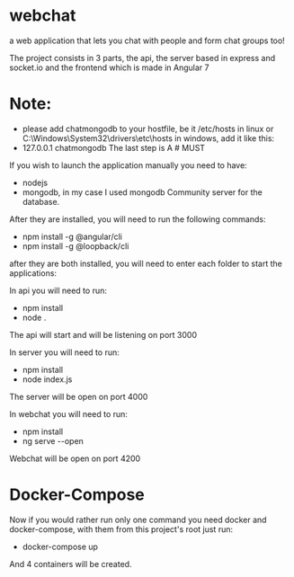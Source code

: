# webchat
a web application that lets you chat with people and form chat groups too!

The project consists in 3 parts, the api, the server based in express and socket.io and the frontend which is made in Angular 7

# Note:
- please add chatmongodb to your hostfile, be it /etc/hosts in linux or C:\Windows\System32\drivers\etc\hosts in windows, add it like this:
 - 127.0.0.1 chatmongodb
The last step is A # MUST 


If you wish to launch the application manually you need to have:
 - nodejs 
 - mongodb, in my case I used mongodb Community server for the database. 

After they are installed, you will need to run the following commands:
 
 - npm install -g @angular/cli
 - npm install -g @loopback/cli

after they are both installed, you will need to enter each folder to start the applications:

In api you will need to run:
 - npm install
 - node .

The api will start and will be listening on port 3000

In server you will need to run:
 - npm install
 - node index.js

The server will be open on port 4000


In webchat you will need to run:
 - npm install
 - ng serve --open

Webchat will be open on port 4200

# Docker-Compose

Now if you would rather run only one command you need docker and docker-compose, with them from this project's root just run:
 - docker-compose up

And 4 containers will be created.

